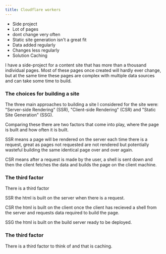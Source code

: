 ```yaml
---
title: Cloudflare workers
---
```


- Side project
 - Lot of pages
 - dont change very often
- Static site generation isn't a great fit
 - Data added regularly
 - Changes less regularly
- Solution Caching

I have a side-project for a content site that has more than a thousand individual pages. Most of these pages once created will hardly ever change, but at the same time these pages are complex with multiple data sources and can take some time to build.

### The choices for building a site 

The three main approaches to building a site I considered for the site were: "Server-side Rendering" (SSR), "Client-side Rendering" (CSR) and "Static Site Generation" (SSG). 

Comparing these there are two factors that come into play, where the page is built and how often it is built. 

SSR means a page will be rendered on the server each time there is a request, great as pages not requested are not rendered but potentially wasteful building the same identical page over and over again.

CSR means after a request is made by the user, a shell is sent down and then the client fetches the data and builds the page on the client machine.

### The third factor

There is a third factor





SSR the html is built on the server when there is a request.  

CSR the html is built on the client once the client has recieved a shell from the server and requests data required to build the page. 

SSG the html is built on the build server ready to be deployed.





### The third factor

There is a third factor to think of and that is caching. 

